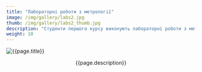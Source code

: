 ```yaml
---
title: "Лабораторні роботи з метрології"
image: /img/gallery/labs2.jpg
thumb: /img/gallery/labs2_thumb.jpg
description: "Студенти першого курсу виконують лабораторні роботи з метрології на осцилографах/генераторах Keysight DSOX1102G та аналогових платах ASLK-PRO"
weight: 10
---
```


![{{page.title}} ]({{page.image}})

<p style="text-align: center;">{{page.description}}</p>
